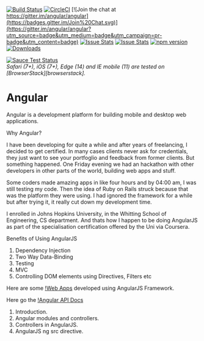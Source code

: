 


[![Build Status](https://travis-ci.org/angular/angular.svg?branch=master)](https://travis-ci.org/angular/angular)
[![CircleCI](https://circleci.com/gh/angular/angular/tree/master.svg?style=shield)](https://circleci.com/gh/angular/angular/tree/master)
[![Join the chat at https://gitter.im/angular/angular](https://badges.gitter.im/Join%20Chat.svg)](https://gitter.im/angular/angular?utm_source=badge&utm_medium=badge&utm_campaign=pr-badge&utm_content=badge)
[![Issue Stats](http://issuestats.com/github/angular/angular/badge/pr?style=flat)](http://issuestats.com/github/angular/angular)
[![Issue Stats](http://issuestats.com/github/angular/angular/badge/issue?style=flat)](http://issuestats.com/github/angular/angular)
[![npm version](https://badge.fury.io/js/%40angular%2Fcore.svg)](https://badge.fury.io/js/%40angular%2Fcore)
[![Downloads](http://img.shields.io/npm/dm/angular2.svg)](https://npmjs.org/package/angular2)

[![Sauce Test Status](https://saucelabs.com/browser-matrix/angular2-ci.svg)](https://saucelabs.com/u/angular2-ci)  
*Safari (7+), iOS (7+), Edge (14) and IE mobile (11) are tested on [BrowserStack][browserstack].*

Angular
=========

Angular is a development platform for building mobile and desktop web applications. 

Why Angular? 

I have been developing for quite a while and after years of freelancing, I decided to get certified. In many cases clients never ask for credentials, they just want to see your portfoglio and feedback from former clients. But something happened. One Friday evening we had an hackathon with other developers in other parts of the world, building web apps and stuff. 

Some coders made amazing apps in like four hours and by 04:00 am, I was still testing my code. Then the idea of Ruby on Rails struck because that was the platform they were using. I had ignored the framework for a while but after trying it, it really cut down my development time. 

I enrolled in Johns Hopkins University, in the Whitting School of Engineering, CS department. And thats how I happen to be doing AngularJS as part of the specialisation certification offered by the Uni via Coursera. 

Benefits of Using AngularJS
1. Dependency Injection
2. Two Way Data-Binding
3. Testing 
4. MVC
5. Controlling DOM elements using Directives, Filters etc

Here are some [!Web Apps](https://www.madewithangular.com/#/) developed using AngularJS Framework. 

Here go the [!Angular API Docs](https://docs.angularjs.org/api)

1. Introduction.
2. Angular modules and controllers.
3. Controllers in AngularJS.
4. AngularJS ng src directive.


